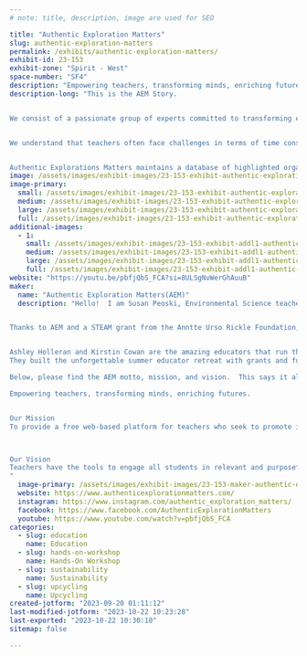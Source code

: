 ```yaml
---
# note: title, description, image are used for SEO

title: "Authentic Exploration Matters"
slug: authentic-exploration-matters
permalink: /exhibits/authentic-exploration-matters/
exhibit-id: 23-153
exhibit-zone: "Spirit - West"
space-number: "SF4"
description: "Empowering teachers, transforming minds, enriching futures."
description-long: "This is the AEM Story.


We consist of a passionate group of experts committed to transforming education. Drawing from our diverse backgrounds, we possess firsthand knowledge and experience that enable us to effectively support educational innovation. Our primary objective is to empower educators by facilitating their access to essential resources, thereby enabling them to create authentic learning opportunities within their classrooms.


​We understand that teachers often face challenges in terms of time constraints, limited resources, and financial constraints when it comes to developing compelling lessons that foster student development. Our focus is on connecting educators with cost-free resources, experiential professional development, and partnerships that enhance purposeful content engagement with classrooms.


Authentic Explorations Matters maintains a database of highlighted organizations that supply free resources and help connect teachers with the supplies and materials. We offer experiential Professional development opportunities and provide mentorship to educators seeking guidance in STEAM and sustainability initiatives."
image: /assets/images/exhibit-images/23-153-exhibit-authentic-exploration-matters-aeminwateroksign-large.png
image-primary: 
  small: /assets/images/exhibit-images/23-153-exhibit-authentic-exploration-matters-aeminwateroksign-small.png
  medium: /assets/images/exhibit-images/23-153-exhibit-authentic-exploration-matters-aeminwateroksign-medium.png
  large: /assets/images/exhibit-images/23-153-exhibit-authentic-exploration-matters-aeminwateroksign-large.png
  full: /assets/images/exhibit-images/23-153-exhibit-authentic-exploration-matters-aeminwateroksign-full.png
additional-images: 
  - 1:
    small: /assets/images/exhibit-images/23-153-exhibit-addl1-authentic-exploration-matters-aem-group-picture-small.png
    medium: /assets/images/exhibit-images/23-153-exhibit-addl1-authentic-exploration-matters-aem-group-picture-medium.png
    large: /assets/images/exhibit-images/23-153-exhibit-addl1-authentic-exploration-matters-aem-group-picture-large.png
    full: /assets/images/exhibit-images/23-153-exhibit-addl1-authentic-exploration-matters-aem-group-picture-full.png
website: "https://youtu.be/pbfjQbS_FCA?si=8ULSgNvWerGhAuuB"
maker: 
  name: "Authentic Exploration Matters(AEM)"
  description: "Hello!  I am Susan Peoski, Environmental Science teacher at Edgewater High School. I also have the privilege of being an Educator Ambassador for Authentic Exploration Matters (AEM).  I earned this title when I was selected, along with 7 other FL teachers, to attend the AEM Educator Retreat this past summer in Key Largo FL. 


Thanks to AEM and a STEAM grant from the Anntte Urso Rickle Foundation, we were able to spend one full day at Marine Lab followed by one day at the Coral Restoration Foundation.  We were immersed in hands on labs, interactive workshops, and snorkel exploration of the Mangrove ecosystems, as well as, the world's largest coral restoration project. This program was so empowering to each of us, finding like minded educators who want to bring real world sustainability and learning to our students.


Ashley Holleran and Kirstin Cowan are the amazing educators that run this non-profit. The focus is on bringing enrichment, empowerment, and exploration to teachers. These two ladies have a wealth of education, certifications,  and experience that make them experts in this area.  They were a major presenter at the OCPS Green Schools Recognition Program Awards Banquet last week, and they continue to share their teaching tools at every opportunity.
They built the unforgettable summer educator retreat with grants and funding that allowed 8 educators from K-12 public and private Florida schools to attend for free.  That still boggles my mind as this was the MOST empowering experience of my 7 year teaching career.  I could not think of a more enriching location for educators to see what AEM is doing.  

Below, please find the AEM motto, mission, and vision.  This says it all. 

Empowering teachers, transforming minds, enriching futures.


Our Mission 
To provide a free web-based platform for teachers who seek to promote innovation, collaboration, and inspiration through highly vetted science resources and experts.



Our Vision
Teachers have the tools to engage all students in relevant and purposeful content; relabeling classroom learning with a systems thinking approach.
"
  image-primary: /assets/images/exhibit-images/23-153-maker-authentic-exploration-matters-aem-medium.png
  website: https://www.authenticexplorationmatters.com/
  instagram: https://www.instagram.com/authentic_exploration_matters/
  facebook: https://www.facebook.com/AuthenticExplorationMatters
  youtube: https://www.youtube.com/watch?v=pbfjQbS_FCA
categories: 
  - slug: education
    name: Education
  - slug: hands-on-workshop
    name: Hands-On Workshop
  - slug: sustainability
    name: Sustainability
  - slug: upcycling
    name: Upcycling
created-jotform: "2023-09-20 01:11:12"
last-modified-jotform: "2023-10-22 10:23:28"
last-exported: "2023-10-22 10:30:10"
sitemap: false

---
```

